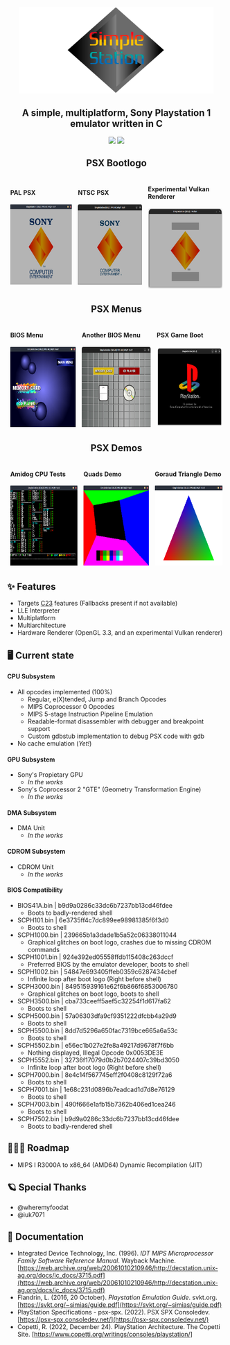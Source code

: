 <p align="center">
  <img src="resources/banner.png" width="450vw" height="200vw"/>
</p>

<h2 align="center">A simple, multiplatform, Sony Playstation 1 emulator written in C</h2>

<p align="center">
  <img src="https://github.com/cakehonolulu/SimpleStation/actions/workflows/simplestation.yml/badge.svg">
  <img src="https://byob.yarr.is/cakehonolulu/SimpleStation/build">
</p>

<table align="center">
<h2 align="center">PSX Bootlogo</h2>
<thead>
  <tr>
    <td><h4>PAL PSX</h4><img src="https://raw.githubusercontent.com/cakehonolulu/SimpleStation/main/resources/bootup.png" width="250vw" height="185vh" alt="Image"></td>
    <td><h4>NTSC PSX</h4><img src="https://raw.githubusercontent.com/cakehonolulu/SimpleStation/main/resources/bootup2.png" width="250vw" height="185vh" alt="Image"></td>
    <td><h4>Experimental Vulkan Renderer</h4><img src="https://raw.githubusercontent.com/cakehonolulu/SimpleStation/main/resources/vulkan.png" width="250vw" height="185vh" alt="Image"></td>
  </tr>
</thead>
</table>

<table align="center">
<h2 align="center">PSX Menus</h2>
<thead>
  <tr>
    <td><h4>BIOS Menu</h4><img src="https://raw.githubusercontent.com/cakehonolulu/SimpleStation/main/resources/bios.png" width="250vw" height="185vh" alt="Image"></td>
    <td><h4>Another BIOS Menu</h4><img src="https://raw.githubusercontent.com/cakehonolulu/SimpleStation/main/resources/bios2.png" width="250vw" height="185vh" alt="Image"></td>
    <td><h4>PSX Game Boot</h4><img src="https://raw.githubusercontent.com/cakehonolulu/SimpleStation/main/resources/psx_logo.png" width="250vw" height="185vh" alt="Image"></td>
  </tr>
</thead>
</table>

<table align="center">
<h2 align="center">PSX Demos</h2>
<thead>
  <tr>
    <td><h4>Amidog CPU Tests</h4><img src="https://raw.githubusercontent.com/cakehonolulu/SimpleStation/main/resources/amidog.png" width="250vw" height="185vh" alt="Image"></td>
    <td><h4>Quads Demo</h4><img src="https://raw.githubusercontent.com/cakehonolulu/SimpleStation/main/resources/quad.png" width="250vw" height="185vh" alt="Image"></td>
    <td><h4>Goraud Triangle Demo</h4><img src="https://raw.githubusercontent.com/cakehonolulu/SimpleStation/main/resources/triangle.png" width="250vw" height="185vh" alt="Image"></td>
  </tr>
</thead>
</table>

## ✨ Features
* Targets [C23](https://en.cppreference.com/w/c/23) features (Fallbacks present if not available)
* LLE Interpreter
* Multiplatform
* Multiarchitecture
* Hardware Renderer (OpenGL 3.3, and an experimental Vulkan renderer)

## 🖥️ Current state
#### CPU Subsystem
- All opcodes implemented (100%)
  - Regular, e(X)tended, Jump and Branch Opcodes
  - MIPS Coprocessor 0 Opcodes
  - MIPS 5-stage Instruction Pipeline Emulation
  - Readable-format disassembler with debugger and breakpoint support
  - Custom gdbstub implementation to debug PSX code with gdb
- No cache emulation (_Yet!_)

#### GPU Subsystem
- Sony's Propietary GPU
  - _In the works_
- Sony's Coprocessor 2 "GTE" (Geometry Transformation Engine)
  - _In the works_

#### DMA Subsystem
- DMA Unit
  - _In the works_

#### CDROM Subsystem
- CDROM Unit
  - _In the works_

#### BIOS Compatibility
- BIOS41A.bin	| b9d9a0286c33dc6b7237bb13cd46fdee
	- Boots to badly-rendered shell
- SCPH101.bin	| 6e3735ff4c7dc899ee98981385f6f3d0
	- Boots to shell
- SCPH1000.bin	| 239665b1a3dade1b5a52c06338011044
	- Graphical glitches on boot logo, crashes due to missing CDROM commands
- SCPH1001.bin	| 924e392ed05558ffdb115408c263dccf
	- Preferred BIOS by the emulator developer, boots to shell
- SCPH1002.bin	| 54847e693405ffeb0359c6287434cbef
	- Infinite loop after boot logo (Right before shell)
- SCPH3000.bin	| 849515939161e62f6b866f6853006780
	- Graphical glitches on boot logo, boots to shell
- SCPH3500.bin	| cba733ceeff5aef5c32254f1d617fa62
	- Boots to shell
- SCPH5000.bin	| 57a06303dfa9cf9351222dfcbb4a29d9
	- Boots to shell
- SCPH5500.bin	| 8dd7d5296a650fac7319bce665a6a53c
	- Boots to shell
- SCPH5502.bin	| e56ec1b027e2fe8a49217d9678f7f6bb
	- Nothing displayed, Illegal Opcode 0x0053DE3E
- SCPH5552.bin	| 32736f17079d0b2b7024407c39bd3050
	- Infinite loop after boot logo (Right before shell)
- SCPH7000.bin	| 8e4c14f567745eff2f0408c8129f72a6
	- Boots to shell
- SCPH7001.bin	| 1e68c231d0896b7eadcad1d7d8e76129
	- Boots to shell
- SCPH7003.bin	| 490f666e1afb15b7362b406ed1cea246
	- Boots to shell
- SCPH7502.bin	| b9d9a0286c33dc6b7237bb13cd46fdee
	- Boots to badly-rendered shell

## 👷🏼‍♂️ Roadmap
* MIPS I R3000A to x86_64 (AMD64) Dynamic Recompilation (JIT)

## 🪐 Special Thanks
- @wheremyfoodat
- @iuk7071

## 📃 Documentation
* Integrated Device Technology, Inc. (1996). _IDT MIPS Microprocessor Family Software Reference Manual_. Wayback Machine. [https://web.archive.org/web/20061010210946/http://decstation.unix-ag.org/docs/ic_docs/3715.pdf](https://web.archive.org/web/20061010210946/http://decstation.unix-ag.org/docs/ic_docs/3715.pdf)
* Flandrin, L. (2016, 20 October). _Playstation Emulation Guide_. svkt.org. [https://svkt.org/~simias/guide.pdf](https://svkt.org/~simias/guide.pdf)
* PlayStation Specifications - psx-spx. (2022). PSX SPX Consoledev. [https://psx-spx.consoledev.net/](https://psx-spx.consoledev.net/)
* Copetti, R. (2022, December 24). PlayStation Architecture. The Copetti Site. [https://www.copetti.org/writings/consoles/playstation/]
